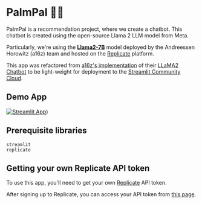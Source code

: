 # PalmPal 🌴🤖

PalmPal is a recommendation project, where we create a chatbot. This chatbot is created using the open-source Llama 2 LLM model from Meta.

Particularly, we're using the [**Llama2-7B**](https://replicate.com/a16z-infra/llama7b-v2-chat) model deployed by the Andreessen Horowitz (a16z) team and hosted on the [Replicate](https://replicate.com/) platform.

This app was refactored from [a16z's implementation](https://github.com/a16z-infra/llama2-chatbot) of their [LLaMA2 Chatbot](https://www.llama2.ai/) to be light-weight for deployment to the [Streamlit Community Cloud](https://streamlit.io/cloud).

## Demo App

[![Streamlit App](https://static.streamlit.io/badges/streamlit_badge_black_white.svg)](https://icpchatbot.streamlit.app/))

## Prerequisite libraries

```
streamlit
replicate
```

## Getting your own Replicate API token

To use this app, you'll need to get your own [Replicate](https://replicate.com/) API token.

After signing up to Replicate, you can access your API token from [this page](https://replicate.com/account/api-tokens).
